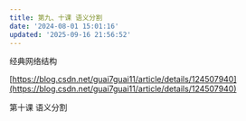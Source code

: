 ```yaml
---
title: 第九、十课 语义分割
date: '2024-08-01 15:01:16'
updated: '2025-09-16 21:56:52'
---
```

经典网络结构

[https://blog.csdn.net/guai7guai11/article/details/124507940](https://blog.csdn.net/guai7guai11/article/details/124507940)

第十课 语义分割

